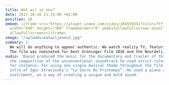 ```yaml
---
title: Wat wil je nou?
date: 2017-10-16 21:33:00 +02:00
position: 10
embed: <iframe src="https://player.vimeo.com/video/168559351?color=ffffff&title=0&byline=0&portrait=0"
  width="640" height="360" frameborder="0" webkitallowfullscreen mozallowfullscreen
  allowfullscreen></iframe>
image: "/uploads/watwiljenou2.jpg"
summary: |-
  We will do anything to appear authentic. We watch reality TV, featuring real people, and on Facebook we present ourselves as unique personalities because being authentic is what it is all about. We think we are completely free in doing so, but are we? Can we still call it authenticity if everybody is trying for the same thing? ‘Wat wil je nou?’ (‘What is it you want?’) uses film, interviews and essays to explore an obsession with one of the emptiest concepts of today: Authenticity.
  The film was nominated for best Groninger Film 2016 and the Noordelijke Filmfestival in Leeuwarden was one of the many events where it was presented. Watch the complete film on the website.
audio: 'David produced the music for the documentary and trailer of this film. For
  the composition of the unconventional soundtrack he used strict rules: He opted,
  for instance, for using one single musical theme throughout the film, based on the
  intro of Igor Stravinsky’s “Le Sacre Du Printemps”. He used a piano as a percussion
  instrument, as a way of creating a unique and bold sound.'
---
```


